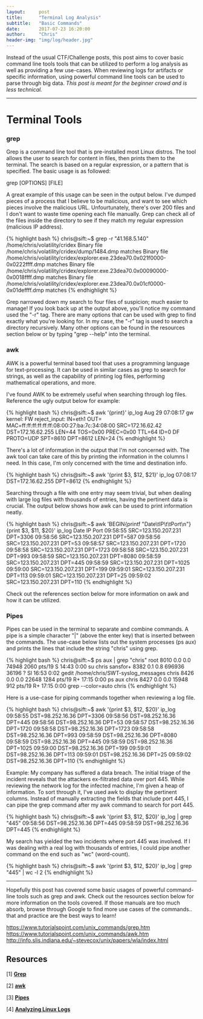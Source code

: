 ```yaml
---
layout:     post
title:      "Terminal Log Analysis"
subtitle:   "Basic Commands"
date:       2017-07-23 16:20:00
author:     "Chris"
header-img: "img/log/header.jpg"
---
```


<p>Instead of the usual CTF/Challenge posts, this post aims to cover basic command line tools tools that can be utilized to perform a log analysis as well as providing a few use-cases. When reviewing logs for artifacts or specific information, using powerful command line tools can be used to parse through big data. <i>This post is meant for the beginner crowd and is less technical.</i></p>
<hr>

<h1>Terminal Tools</h1>

<h3>grep</h3>
<p>Grep is a command line tool that is pre-installed most Linux distros. The tool allows the user to search for content in files, then prints them to the terminal. The search is based on a regular expression, or a pattern that is specified. The basic usage is as followed:</p>

<p>grep [OPTIONS] [FILE]</p>

<p>A great example of this usage can be seen in the output below. I've dumped pieces of a process that I believe to be malicious, and want to see which pieces involve the malicious URL. Unfourtunately, there's over 200 files and I don't want to waste time opening each file manually. Grep can check all of the files inside the directory to see if they match my regular expression (malicious IP address).</p>

{% highlight bash %}
chris@sift:~$ grep -r "41.168.5.140" /home/chris/volatility/cridex
Binary file /home/chris/volatility/cridex/dump/1484.dmp matches
Binary file /home/chris/volatility/cridex/explorer.exe.23dea70.0x021f0000-0x0222ffff.dmp matches
Binary file /home/chris/volatility/cridex/explorer.exe.23dea70.0x00090000-0x0018ffff.dmp matches
Binary file /home/chris/volatility/cridex/explorer.exe.23dea70.0x01cf0000-0x01deffff.dmp matches
{% endhighlight %}

<p>Grep narrowed down my search to four files of suspicion; much easier to manage! If you look back up at the output above, you'll notice my command used the "-r" tag. There are many options that can be used with grep to find exactly what you're looking for. In my case, the "-r" tag is used to search a directory recursively. Many other options can be found in the resources section below or by typing "grep --help" into the terminal.</p>

<h3>awk</h3>
<p>AWK is a powerful terminal based tool that uses a programming language for text-processing. It can be used in similar cases as grep to search for strings, as well as the capability of printing log files, performing mathematical operations, and more. </p>

<p>I've found AWK to be extremely useful when searching through log files. Reference the ugly output below for example:</p>

{% highlight bash %}
chris@sift:~$ awk '{print}' ip_log 
Aug 29 07:08:17 gw kernel: FW reject_input: IN=eth1 OUT= MAC=ff:ff:ff:ff:ff:ff:08:00:27:ba:7c:34:08:00 SRC=172.16.62.42 DST=172.16.62.255 LEN=44 TOS=0x00 PREC=0x00 TTL=64 ID=0 DF PROTO=UDP SPT=8610 DPT=8612 LEN=24
{% endhighlight %}

<p>There's a lot of information in the output that I'm not concerned with. The awk tool can take care of this by printing the information in the columns I need. In this case, I'm only concerned with the time and destination info.</p>

{% highlight bash %}
chris@sift:~$ awk '{print $3, $12, $21}' ip_log
07:08:17 DST=172.16.62.255 DPT=8612
{% endhighlight %}

<p>Searching through a file with one entry may seem trivial, but when dealing with large log files with thousands of entries, having the pertinent data is crucial. The output below shows how awk can be used to print information neatly.  </p>

{% highlight bash %}
chris@sift:~$ awk 'BEGIN{printf "Date\tIP\t\tPort\n"} {print $3, $11, $20}' ip_log
Date	 IP		             Port
09:58:55 SRC=123.150.207.231 DPT=3306
09:58:56 SRC=123.150.207.231 DPT=587
09:58:56 SRC=123.150.207.231 DPT=53
09:58:57 SRC=123.150.207.231 DPT=1720
09:58:58 SRC=123.150.207.231 DPT=1723
09:58:58 SRC=123.150.207.231 DPT=993
09:58:59 SRC=123.150.207.231 DPT=8080
09:58:59 SRC=123.150.207.231 DPT=445
09:58:59 SRC=123.150.207.231 DPT=1025
09:59:00 SRC=123.150.207.231 DPT=199
09:59:01 SRC=123.150.207.231 DPT=113
09:59:01 SRC=123.150.207.231 DPT=25
09:59:02 SRC=123.150.207.231 DPT=110
{% endhighlight %}

<p>Check out the references section below for more information on awk and how it can be utilized.</p>

<h3>Pipes</h3>
<p>Pipes can be used in the terminal to separate and combine commands. A pipe is a simple character "|" (above the enter key) that is inserted between the commands. The use-case below lists out the system processes (ps aux) and prints the lines that include the string "chris" using grep.</p>

{% highlight bash %}
chris@sift:~$ ps aux | grep "chris"
root      8010  0.0  0.0  74948  2060 pts/19   S    14:43   0:00 su chris
sansfor+  8382  0.1  0.8 696936 36196 ?        Sl   16:53   0:02 gedit /home/chris/SWT-syslog_messages
chris     8426  0.0  0.0  22648  1284 pts/19   R+   17:15   0:00 ps aux
chris     8427  0.0  0.0  15948   912 pts/19   R+   17:15   0:00 grep --color=auto chris
{% endhighlight %}

<p>Here is a use-case for piping commands together when reviewing a log file.</p>

{% highlight bash %}
chris@sift:~$ awk '{print $3, $12, $20}' ip_log
09:58:55 DST=98.252.16.36 DPT=3306
09:58:56 DST=98.252.16.36 DPT=445
09:58:56 DST=98.252.16.36 DPT=53
09:58:57 DST=98.252.16.36 DPT=1720
09:58:58 DST=98.252.16.36 DPT=1723
09:58:58 DST=98.252.16.36 DPT=993
09:58:59 DST=98.252.16.36 DPT=8080
09:58:59 DST=98.252.16.36 DPT=445
09:58:59 DST=98.252.16.36 DPT=1025
09:59:00 DST=98.252.16.36 DPT=199
09:59:01 DST=98.252.16.36 DPT=113
09:59:01 DST=98.252.16.36 DPT=25
09:59:02 DST=98.252.16.36 DPT=110
{% endhighlight %}

<p>Example: My company has suffered a data breach. The initial triage of the incident reveals that the attackers ex-filtrated data over port 445. While reviewing the network log for the infected machine, I'm given a heap of information. To sort through it, I've used awk to display the pertinent columns. Instead of manually extracting the fields that include port 445, I can pipe the grep command after my awk command to search for port 445.</p>

{% highlight bash %}
chris@sift:~$ awk '{print $3, $12, $20}' ip_log | grep "445"
09:58:56 DST=98.252.16.36 DPT=445
09:58:59 DST=98.252.16.36 DPT=445
{% endhighlight %}

<p>My search has yielded the two incidents where port 445 was involved. If I was dealing with a real log with thousands of entries, I could pipe another command on the end such as "wc" (word-count).

{% highlight bash %}
chris@sift:~$ awk '{print $3, $12, $20}' ip_log | grep "445" | wc -l
2
{% endhighlight %}
<hr>

<p>Hopefully this post has covered some basic usages of powerful command-line tools such as grep and awk. Check out the resources section below for more information on the tools covered. If those manuals are too much absorb, browse through Google to find more use cases of the commands.. that and practice are the best ways to learn!</p>

https://www.tutorialspoint.com/unix_commands/grep.htm
https://www.tutorialspoint.com/unix_commands/awk.htm
http://info.slis.indiana.edu/~stevecox/unix/papers/wla/index.html


<h2>Resources</h2>
<p>[1] <a href="https://www.tutorialspoint.com/unix_commands/grep.htm"><b>Grep</b></a></p>
<p>[2] <a href="https://www.tutorialspoint.com/unix_commands/awk.htm"><b>awk</b></a></p>
<p>[3] <a href="http://www.linfo.org/pipes.html"><b>Pipes</b></a></p>
<p>[4] <a href="https://www.loggly.com/ultimate-guide/analyzing-linux-logs/"><b>Analyzing Linux Logs</b></a></p>





